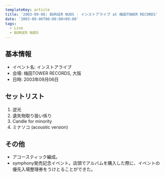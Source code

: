 ```yaml
---
templateKey: article
title: '2003-09-06: BURGER NUDS - インストアライブ at 梅田TOWER RECORDS'
date: '2003-09-06T00:00:00+09:00'
tags:
  - Live
  - BURGER NUDS
---
```

## 基本情報

* イベント名: インストアライブ
* 会場: 梅田TOWER RECORDS, 大阪
* 日時: 2003年09月06日

## セットリスト

1. 逆光
1. 遺失物取り扱い係り
1. Candle for minority
1. ミナソコ (acoustic version)

## その他

* アコースティック編成。
* symphony発売記念イベント。店頭でアルバムを購入した際に、イベントの優先入場整理券をうけとることができた。
